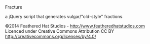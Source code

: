 Fracture

a jQuery script that generates vulgar/"old-style" fractions

©2014 Feathered Hat Studios - http://www.featheredhatstudios.com
Licenced under Creative Commons Attribution CC BY
http://creativecommons.org/licenses/by/4.0/
